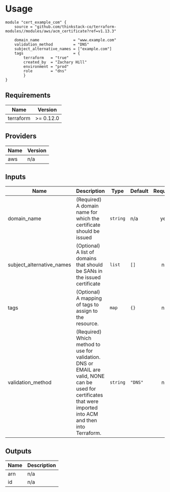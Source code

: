 # Usage
    module "cert_example_com" {
        source = "github.com/thinkstack-co/terraform-modules//modules/aws/acm_certificate?ref=v1.13.3"

        domain_name               = "www.example.com"
        validation_method         = "DNS"
        subject_alternative_names = ["example.com"]
        tags                      = {
            terraform   = "true"
            created_by  = "Zachary Hill"
            environment = "prod"
            role        = "dns"
            }
    }

## Requirements

| Name | Version |
|------|---------|
| terraform | >= 0.12.0 |

## Providers

| Name | Version |
|------|---------|
| aws | n/a |

## Inputs

| Name | Description | Type | Default | Required |
|------|-------------|------|---------|:--------:|
| domain\_name | (Required) A domain name for which the certificate should be issued | `string` | n/a | yes |
| subject\_alternative\_names | (Optional) A list of domains that should be SANs in the issued certificate | `list` | `[]` | no |
| tags | (Optional) A mapping of tags to assign to the resource. | `map` | `{}` | no |
| validation\_method | (Required) Which method to use for validation. DNS or EMAIL are valid, NONE can be used for certificates that were imported into ACM and then into Terraform. | `string` | `"DNS"` | no |

## Outputs

| Name | Description |
|------|-------------|
| arn | n/a |
| id | n/a |